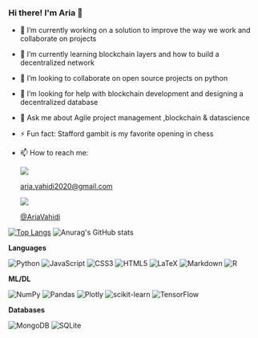 ### Hi there! I'm Aria 👋



- 🔭 I’m currently working on a solution to improve the way we work and collaborate on projects

- 🌱 I’m currently learning blockchain layers and how to build a decentralized network

- 👯 I’m looking to collaborate on open source projects on python

- 🤔 I’m looking for help with blockchain development and designing a decentralized database

- 💬 Ask me about Agile project management ,blockchain & datascience

- ⚡ Fun fact: Stafford gambit is my favorite opening in chess

- 📫 How to reach me:

  <img src="https://img.shields.io/badge/Gmail-D14836?style=for-the-badge&logo=gmail&logoColor=white" /> 

  [aria.vahidi2020@gmail.com](aria.vahidi2020@gmail.com) 

  <img src="https://img.shields.io/badge/twitter-%231DA1F2.svg?style=for-the-badge&logo=Twitter&logoColor=white" />

  [@AriaVahidi](https://mobile.twitter.com/AriaVahidi)



[![Top Langs](https://github-readme-stats.vercel.app/api/top-langs/?username=aria1991&langs_count=8)](https://github.com/anuraghazra/github-readme-stats)
![Anurag's GitHub stats](https://github-readme-stats.vercel.app/api?username=aria1991&hide=issues,prs)

**Languages**

![Python](https://img.shields.io/badge/python-3670A0?style=for-the-badge&logo=python&logoColor=ffdd54)
![JavaScript](https://img.shields.io/badge/javascript-%23323330.svg?style=for-the-badge&logo=javascript&logoColor=%23F7DF1E)
![CSS3](https://img.shields.io/badge/css3-%231572B6.svg?style=for-the-badge&logo=css3&logoColor=white)
![HTML5](https://img.shields.io/badge/html5-%23E34F26.svg?style=for-the-badge&logo=html5&logoColor=white)
![LaTeX](https://img.shields.io/badge/latex-%23008080.svg?style=for-the-badge&logo=latex&logoColor=white)
![Markdown](https://img.shields.io/badge/markdown-%23000000.svg?style=for-the-badge&logo=markdown&logoColor=white)
![R](https://img.shields.io/badge/r-%23276DC3.svg?style=for-the-badge&logo=r&logoColor=white)

**ML/DL**

![NumPy](https://img.shields.io/badge/numpy-%23013243.svg?style=for-the-badge&logo=numpy&logoColor=white)
![Pandas](https://img.shields.io/badge/pandas-%23150458.svg?style=for-the-badge&logo=pandas&logoColor=white)
![Plotly](https://img.shields.io/badge/Plotly-%233F4F75.svg?style=for-the-badge&logo=plotly&logoColor=white)
![scikit-learn](https://img.shields.io/badge/scikit--learn-%23F7931E.svg?style=for-the-badge&logo=scikit-learn&logoColor=white)
![TensorFlow](https://img.shields.io/badge/TensorFlow-%23FF6F00.svg?style=for-the-badge&logo=TensorFlow&logoColor=white)

**Databases**

![MongoDB](https://img.shields.io/badge/MongoDB-%234ea94b.svg?style=for-the-badge&logo=mongodb&logoColor=white)
![SQLite](https://img.shields.io/badge/sqlite-%2307405e.svg?style=for-the-badge&logo=sqlite&logoColor=white)



